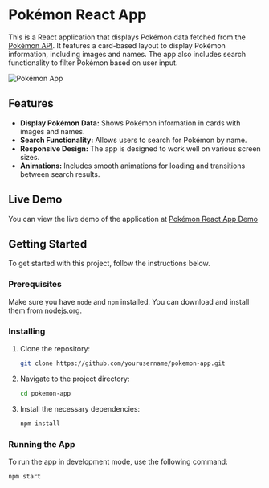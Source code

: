 # Pokémon React App

This is a React application that displays Pokémon data fetched from the [Pokémon API](https://pokeapi.co/api/v2/pokemon). It features a card-based layout to display Pokémon information, including images and names. The app also includes search functionality to filter Pokémon based on user input. 

![Pokémon App](https://yourdomain.com/path-to-image/pokemon-app-screenshot.png) <!-- Replace with a screenshot of your app -->

## Features

- **Display Pokémon Data:** Shows Pokémon information in cards with images and names.
- **Search Functionality:** Allows users to search for Pokémon by name.
- **Responsive Design:** The app is designed to work well on various screen sizes.
- **Animations:** Includes smooth animations for loading and transitions between search results.

## Live Demo

You can view the live demo of the application at [Pokémon React App Demo](https://yourdomain.com/pokemon-app) <!-- Replace with the actual URL of your live demo -->

## Getting Started

To get started with this project, follow the instructions below.

### Prerequisites

Make sure you have `node` and `npm` installed. You can download and install them from [nodejs.org](https://nodejs.org/).

### Installing

1. Clone the repository:

    ```bash
    git clone https://github.com/yourusername/pokemon-app.git
    ```

2. Navigate to the project directory:

    ```bash
    cd pokemon-app
    ```

3. Install the necessary dependencies:

    ```bash
    npm install
    ```

### Running the App

To run the app in development mode, use the following command:

```bash
npm start
